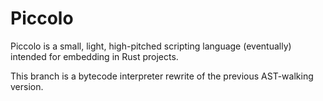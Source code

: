 
# Piccolo

Piccolo is a small, light, high-pitched scripting language (eventually) intended
for embedding in Rust projects.

This branch is a bytecode interpreter rewrite of the previous AST-walking version.
